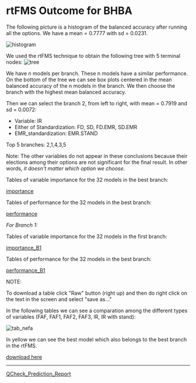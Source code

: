 # rtFMS Outcome for BHBA

The following picture is a histogram of the balanced accuracy after running all the options. We have a mean = 0.7777 with sd = 0.0231.

![histogram](https://github.com/JFMandujanoR/QCheck_Prediction_Report/blob/master/Hist_Binary_Bal_Acc_GLMNET_BHBA.png)

We used the rtFMS technique to obtain the following tree with 5 terminal nodes:
![tree](https://github.com/JFMandujanoR/QCheck_Prediction_Report/blob/master/Tree_Bal_Acc_GLMNET_BHBA.png)

We have n models per branch. These n models have a similar performance. On the bottom of the tree we can see box plots centered in the mean balanced accuracy of the n models in the branch. We then choose the branch with the highest mean balanced accuracy.

Then we can select the branch 2, from left to right, with mean = 0.7919 and sd = 0.0072:

- Variable: IR
- Either of Standardization: FD, SD, FD.EMR, SD.EMR
- EMR_standardization: EMR.STAND

Top 5 branches: 2,1,4,3,5

Note: The other variables do not appear in these conclusions because their elections among their options are not significant for the final result. In other words, _it doesn't matter which option we choose_.

Tables of variable importance for the 32 models in the best branch:

[importance](https://github.com/JFMandujanoR/QCheck_Prediction_Report/blob/master/BHBA_binary_tables_importance.csv)

Tables of performance for the 32 models in the best branch: 

[performance](https://github.com/JFMandujanoR/QCheck_Prediction_Report/blob/master/BHBA_binary_tables_performance.csv)

_For Branch 1:_

Tables of variable importance for the 32 models in the first branch:

[importance_B1](https://github.com/JFMandujanoR/QCheck_Prediction_Report/blob/master/BHBA_binary_tables_importance_B1.csv)

Tables of performance for the 32 models in the best branch: 

[performance_B1](https://github.com/JFMandujanoR/QCheck_Prediction_Report/blob/master/BHBA_binary_tables_performance_B1.csv)


NOTE: 

To download a table click "Raw" button (right up) and then do right click on the text in the screen and select "save as..."

In the following tables we can see a comparation among the different types of variables (FAF, FAF1, FAF2, FAF3, IR, IR with stand):

![tab_nefa](https://github.com/JFMandujanoR/QCheck_Prediction_Report/blob/master/BHBA_binary_tablas.png)

In yellow we can see the best model which also belongs to the best branch in the rtFMS.

[download here](https://github.com/JFMandujanoR/QCheck_Prediction_Report/blob/master/Total_BHBA.xlsx)
_________________________________________________________________________________________________________________________________
[QCheck_Prediction_Report](https://github.com/JFMandujanoR/QCheck_Prediction_Report/blob/master/README.md)
